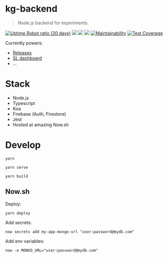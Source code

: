 
# kg-backend

> Node.js backend for experiments.

[![Uptime Robot ratio (30 days)](https://img.shields.io/uptimerobot/ratio/m780525365-2967f3b0d1a019d3b6a379da.svg?style=flat-square)](https://stats.uptimerobot.com/LvXvNC2j5)
![](https://circleci.com/gh/kirillgroshkov/kg-backend.svg?style=shield&circle-token=77341500f3a17b11e8ee48350ba5032c261ffc77)
[![](https://img.shields.io/badge/code_style-prettier-ff69b4.svg?style=flat-square)](https://github.com/prettier/prettier)
[![](https://img.shields.io/badge/license-MIT-blue.svg?style=flat-square)](LICENSE)
[![Maintainability](https://api.codeclimate.com/v1/badges/be3e19f34e16a3f8466d/maintainability)](https://codeclimate.com/github/kirillgroshkov/kg-backend/maintainability)
[![Test Coverage](https://api.codeclimate.com/v1/badges/be3e19f34e16a3f8466d/test_coverage)](https://codeclimate.com/github/kirillgroshkov/kg-backend/test_coverage)

Currently powers:

- [Releases](https://releases.netlify.com)
- [SL dashboard](https://sl-dashboard.netlify.com)
- ...

# Stack

- Node.js
- Typescript
- Koa
- Firebase (Auth, Firestore)
- Jest
- Hosted at amazing Now.sh

# Develop

    yarn

    yarn serve

    yarn build

## Now.sh

Deploy:

    yarn deploy

Add secrets:

    now secrets add my-app-mongo-url "user:password@mydb.com"

Add env variables:

    now -e MONGO_URL="user:password@mydb.com"
